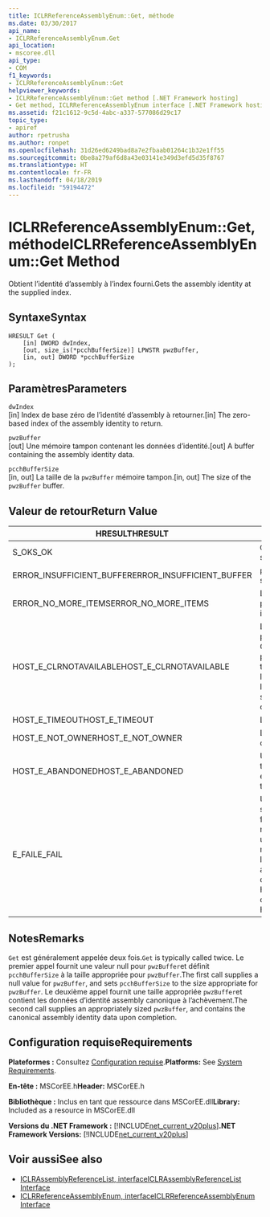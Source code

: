 ```yaml
---
title: ICLRReferenceAssemblyEnum::Get, méthode
ms.date: 03/30/2017
api_name:
- ICLRReferenceAssemblyEnum.Get
api_location:
- mscoree.dll
api_type:
- COM
f1_keywords:
- ICLRReferenceAssemblyEnum::Get
helpviewer_keywords:
- ICLRReferenceAssemblyEnum::Get method [.NET Framework hosting]
- Get method, ICLRReferenceAssemblyEnum interface [.NET Framework hosting]
ms.assetid: f21c1612-9c5d-4abc-a337-577086d29c17
topic_type:
- apiref
author: rpetrusha
ms.author: ronpet
ms.openlocfilehash: 31d26ed6249bad8a7e2fbaab01264c1b32e1ff55
ms.sourcegitcommit: 0be8a279af6d8a43e03141e349d3efd5d35f8767
ms.translationtype: HT
ms.contentlocale: fr-FR
ms.lasthandoff: 04/18/2019
ms.locfileid: "59194472"
---
```

# <a name="iclrreferenceassemblyenumget-method"></a><span data-ttu-id="248ab-102">ICLRReferenceAssemblyEnum::Get, méthode</span><span class="sxs-lookup"><span data-stu-id="248ab-102">ICLRReferenceAssemblyEnum::Get Method</span></span>
<span data-ttu-id="248ab-103">Obtient l’identité d’assembly à l’index fourni.</span><span class="sxs-lookup"><span data-stu-id="248ab-103">Gets the assembly identity at the supplied index.</span></span>  
  
## <a name="syntax"></a><span data-ttu-id="248ab-104">Syntaxe</span><span class="sxs-lookup"><span data-stu-id="248ab-104">Syntax</span></span>  
  
```  
HRESULT Get (  
    [in] DWORD dwIndex,  
    [out, size_is(*pcchBufferSize)] LPWSTR pwzBuffer,  
    [in, out] DWORD *pcchBufferSize  
);  
```  
  
## <a name="parameters"></a><span data-ttu-id="248ab-105">Paramètres</span><span class="sxs-lookup"><span data-stu-id="248ab-105">Parameters</span></span>  
 `dwIndex`  
 <span data-ttu-id="248ab-106">[in] Index de base zéro de l’identité d’assembly à retourner.</span><span class="sxs-lookup"><span data-stu-id="248ab-106">[in] The zero-based index of the assembly identity to return.</span></span>  
  
 `pwzBuffer`  
 <span data-ttu-id="248ab-107">[out] Une mémoire tampon contenant les données d’identité.</span><span class="sxs-lookup"><span data-stu-id="248ab-107">[out] A buffer containing the assembly identity data.</span></span>  
  
 `pcchBufferSize`  
 <span data-ttu-id="248ab-108">[in, out] La taille de la `pwzBuffer` mémoire tampon.</span><span class="sxs-lookup"><span data-stu-id="248ab-108">[in, out] The size of the `pwzBuffer` buffer.</span></span>  
  
## <a name="return-value"></a><span data-ttu-id="248ab-109">Valeur de retour</span><span class="sxs-lookup"><span data-stu-id="248ab-109">Return Value</span></span>  
  
|<span data-ttu-id="248ab-110">HRESULT</span><span class="sxs-lookup"><span data-stu-id="248ab-110">HRESULT</span></span>|<span data-ttu-id="248ab-111">Description</span><span class="sxs-lookup"><span data-stu-id="248ab-111">Description</span></span>|  
|-------------|-----------------|  
|<span data-ttu-id="248ab-112">S_OK</span><span class="sxs-lookup"><span data-stu-id="248ab-112">S_OK</span></span>|<span data-ttu-id="248ab-113">`Get` retourné avec succès.</span><span class="sxs-lookup"><span data-stu-id="248ab-113">`Get` returned successfully.</span></span>|  
|<span data-ttu-id="248ab-114">ERROR_INSUFFICIENT_BUFFER</span><span class="sxs-lookup"><span data-stu-id="248ab-114">ERROR_INSUFFICIENT_BUFFER</span></span>|<span data-ttu-id="248ab-115">`pwzBuffer` est trop petit.</span><span class="sxs-lookup"><span data-stu-id="248ab-115">`pwzBuffer` is too small.</span></span>|  
|<span data-ttu-id="248ab-116">ERROR_NO_MORE_ITEMS</span><span class="sxs-lookup"><span data-stu-id="248ab-116">ERROR_NO_MORE_ITEMS</span></span>|<span data-ttu-id="248ab-117">L’énumération ne contient aucun élément plus.</span><span class="sxs-lookup"><span data-stu-id="248ab-117">The enumeration contains no more items.</span></span>|  
|<span data-ttu-id="248ab-118">HOST_E_CLRNOTAVAILABLE</span><span class="sxs-lookup"><span data-stu-id="248ab-118">HOST_E_CLRNOTAVAILABLE</span></span>|<span data-ttu-id="248ab-119">Le common language runtime (CLR) n’a pas été chargé dans un processus ou le CLR est dans un état dans lequel il ne peut pas exécuter le code managé ou traiter l’appel avec succès.</span><span class="sxs-lookup"><span data-stu-id="248ab-119">The common language runtime (CLR) has not been loaded into a process, or the CLR is in a state in which it cannot run managed code or process the call successfully.</span></span>|  
|<span data-ttu-id="248ab-120">HOST_E_TIMEOUT</span><span class="sxs-lookup"><span data-stu-id="248ab-120">HOST_E_TIMEOUT</span></span>|<span data-ttu-id="248ab-121">L’appel a expiré.</span><span class="sxs-lookup"><span data-stu-id="248ab-121">The call timed out.</span></span>|  
|<span data-ttu-id="248ab-122">HOST_E_NOT_OWNER</span><span class="sxs-lookup"><span data-stu-id="248ab-122">HOST_E_NOT_OWNER</span></span>|<span data-ttu-id="248ab-123">L’appelant ne possède pas le verrou.</span><span class="sxs-lookup"><span data-stu-id="248ab-123">The caller does not own the lock.</span></span>|  
|<span data-ttu-id="248ab-124">HOST_E_ABANDONED</span><span class="sxs-lookup"><span data-stu-id="248ab-124">HOST_E_ABANDONED</span></span>|<span data-ttu-id="248ab-125">Un événement a été annulé alors qu’un thread bloqué ou Fibre l’attendait.</span><span class="sxs-lookup"><span data-stu-id="248ab-125">An event was canceled while a blocked thread or fiber was waiting on it.</span></span>|  
|<span data-ttu-id="248ab-126">E_FAIL</span><span class="sxs-lookup"><span data-stu-id="248ab-126">E_FAIL</span></span>|<span data-ttu-id="248ab-127">Une défaillance catastrophique inconnue s’est produite.</span><span class="sxs-lookup"><span data-stu-id="248ab-127">An unknown catastrophic failure occurred.</span></span> <span data-ttu-id="248ab-128">Si une méthode retourne E_FAIL, le CLR n’est plus utilisable au sein du processus.</span><span class="sxs-lookup"><span data-stu-id="248ab-128">If a method returns E_FAIL, the CLR is no longer usable within the process.</span></span> <span data-ttu-id="248ab-129">Les appels suivants aux méthodes d’hébergement retournent HOST_E_CLRNOTAVAILABLE.</span><span class="sxs-lookup"><span data-stu-id="248ab-129">Subsequent calls to hosting methods return HOST_E_CLRNOTAVAILABLE.</span></span>|  
  
## <a name="remarks"></a><span data-ttu-id="248ab-130">Notes</span><span class="sxs-lookup"><span data-stu-id="248ab-130">Remarks</span></span>  
 <span data-ttu-id="248ab-131">`Get` est généralement appelée deux fois.</span><span class="sxs-lookup"><span data-stu-id="248ab-131">`Get` is typically called twice.</span></span> <span data-ttu-id="248ab-132">Le premier appel fournit une valeur null pour `pwzBuffer`et définit `pcchBufferSize` à la taille appropriée pour `pwzBuffer`.</span><span class="sxs-lookup"><span data-stu-id="248ab-132">The first call supplies a null value for `pwzBuffer`, and sets `pcchBufferSize` to the size appropriate for `pwzBuffer`.</span></span> <span data-ttu-id="248ab-133">Le deuxième appel fournit une taille appropriée `pwzBuffer`et contient les données d’identité assembly canonique à l’achèvement.</span><span class="sxs-lookup"><span data-stu-id="248ab-133">The second call supplies an appropriately sized `pwzBuffer`, and contains the canonical assembly identity data upon completion.</span></span>  
  
## <a name="requirements"></a><span data-ttu-id="248ab-134">Configuration requise</span><span class="sxs-lookup"><span data-stu-id="248ab-134">Requirements</span></span>  
 <span data-ttu-id="248ab-135">**Plateformes :** Consultez [Configuration requise](../../../../docs/framework/get-started/system-requirements.md).</span><span class="sxs-lookup"><span data-stu-id="248ab-135">**Platforms:** See [System Requirements](../../../../docs/framework/get-started/system-requirements.md).</span></span>  
  
 <span data-ttu-id="248ab-136">**En-tête :** MSCorEE.h</span><span class="sxs-lookup"><span data-stu-id="248ab-136">**Header:** MSCorEE.h</span></span>  
  
 <span data-ttu-id="248ab-137">**Bibliothèque :** Inclus en tant que ressource dans MSCorEE.dll</span><span class="sxs-lookup"><span data-stu-id="248ab-137">**Library:** Included as a resource in MSCorEE.dll</span></span>  
  
 <span data-ttu-id="248ab-138">**Versions du .NET Framework :** [!INCLUDE[net_current_v20plus](../../../../includes/net-current-v20plus-md.md)]</span><span class="sxs-lookup"><span data-stu-id="248ab-138">**.NET Framework Versions:** [!INCLUDE[net_current_v20plus](../../../../includes/net-current-v20plus-md.md)]</span></span>  
  
## <a name="see-also"></a><span data-ttu-id="248ab-139">Voir aussi</span><span class="sxs-lookup"><span data-stu-id="248ab-139">See also</span></span>

- [<span data-ttu-id="248ab-140">ICLRAssemblyReferenceList, interface</span><span class="sxs-lookup"><span data-stu-id="248ab-140">ICLRAssemblyReferenceList Interface</span></span>](../../../../docs/framework/unmanaged-api/hosting/iclrassemblyreferencelist-interface.md)
- [<span data-ttu-id="248ab-141">ICLRReferenceAssemblyEnum, interface</span><span class="sxs-lookup"><span data-stu-id="248ab-141">ICLRReferenceAssemblyEnum Interface</span></span>](../../../../docs/framework/unmanaged-api/hosting/iclrreferenceassemblyenum-interface.md)
